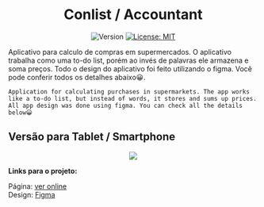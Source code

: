 <div align="center">
  <h1>Conlist / Accountant</h1>
  
<p>
  <img alt="Version" src="https://img.shields.io/badge/version-1.1.4-blue.svg?cacheSeconds=2592000" />
  <a href="https://github.com/maykbrito/theme-launchbase/blob/master/LICENSE" target="_blank">
    <img alt="License: MIT" src="https://img.shields.io/github/license/maykbrito/theme-launchbase" />
  </a>
</p>
  
  <div align="left">
   Aplicativo para calculo de compras em supermercados. O aplicativo trabalha como uma to-do list, porém ao invés de palavras ele armazena e soma preços.
    Todo o design do aplicativo foi feito utilizando o figma. Você pode conferir todos os detalhes abaixo😀.
 
    Application for calculating purchases in supermarkets. The app works like a to-do list, but instead of words, it stores and sums up prices. 
    All app design was done using figma. You can check all the details below😀


  </div border="1">
  <h2 align="left">Versão para Tablet / Smartphone</h2>
  <img src="https://user-images.githubusercontent.com/17308374/171053604-f809b461-3316-4b6b-9b7a-0c5aba9501ef.png">
  </div>
  
 <strong>Links para o projeto:</strong>

Página: [ver online](https://conlist.netlify.app)
<br>
Design: [Figma](https://www.figma.com/file/jMgiVP9OphymuOAJgMqUAE/Untitled?node-id=0%3A1)
<br>

